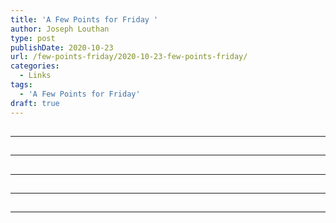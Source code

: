 ```yaml
---
title: 'A Few Points for Friday '
author: Joseph Louthan
type: post
publishDate: 2020-10-23
url: /few-points-friday/2020-10-23-few-points-friday/
categories:
  - Links
tags:
  - 'A Few Points for Friday'
draft: true
---
```


##


------

##


------

##


------

##


------

##


------

